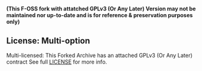  
#### (This F-OSS fork with attatched GPLv3 (Or Any Later) Version may not be maintained nor up-to-date and is for reference & preservation purposes only)
 
 
## License: Multi-option
 
Multi-licensed: This Forked Archive has an attached GPLv3 (Or Any Later) contract
See full [LICENSE](https://github.com/FOSS-Archives/Kerla-With-GPLv3/blob/main/COPY.md) for more info. 
  
 
